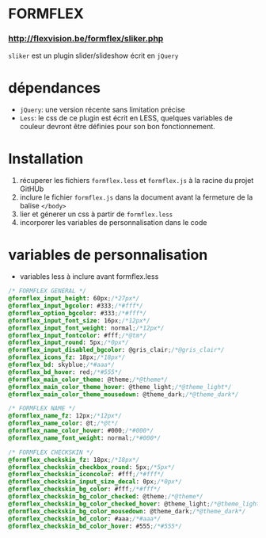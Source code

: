 # FORMFLEX
### <http://flexvision.be/formflex/sliker.php>

`sliker` est un plugin slider/slideshow écrit en `jQuery`

# dépendances
- `jQuery`: une version récente sans limitation précise
- `Less`: le css de ce plugin est écrit en LESS, quelques variables de couleur devront être définies pour son bon fonctionnement.

# Installation
1. récuperer les fichiers `formflex.less` et `formflex.js` à la racine du projet GitHUb
2. inclure le fichier `formflex.js` dans la document avant la fermeture de la balise `</body>`
3. lier et génerer un css à partir de `formflex.less`
4. incorporer les variables de personnalisation dans le code

# variables de personnalisation
- variables less à inclure avant formflex.less
```css
/* FORMFLEX GENERAL */
@formflex_input_height: 60px;/*27px*/
@formflex_input_bgcolor: #333;/*#fff*/
@formflex_option_bgcolor: #333;/*#fff*/
@formflex_input_font_size: 16px;/*12px*/
@formflex_input_font_weight: normal;/*12px*/
@formflex_input_fontcolor: #fff;/*@tm*/
@formflex_input_round: 5px;/*0px*/
@formflex_input_disabled_bgcolor: @gris_clair;/*@gris_clair*/
@formflex_icons_fz: 18px;/*18px*/
@formflex_bd: skyblue;/*#aaa*/
@formflex_bd_hover: red;/*#555*/
@formflex_main_color_theme: @theme;/*@theme*/
@formflex_main_color_theme_hover: @theme_light;/*@theme_light*/
@formflex_main_color_theme_mousedown: @theme_dark;/*@theme_dark*/

/* FORMFLEX NAME */
@formflex_name_fz: 12px;/*12px*/
@formflex_name_color: @t;/*@t*/
@formflex_name_color_hover: #000;/*#000*/
@formflex_name_font_weight: normal;/*#000*/

/* FORMFLEX CHECKSKIN */
@formflex_checkskin_fz: 18px;/*18px*/
@formflex_checkskin_checkbox_round: 5px;/*5px*/
@formflex_checkskin_iconcolor: #fff;/*#fff*/
@formflex_checkskin_input_size_decal: 0px;/*0px*/
@formflex_checkskin_bg_color: #fff;/*#fff*/
@formflex_checkskin_bg_color_checked: @theme;/*@theme*/
@formflex_checkskin_bg_color_checked_hover: @theme_light;/*@theme_light*/
@formflex_checkskin_bg_color_mousedown: @theme_dark;/*@theme_dark*/
@formflex_checkskin_bd_color: #aaa;/*#aaa*/
@formflex_checkskin_bd_color_hover: #555;/*#555*/
```
